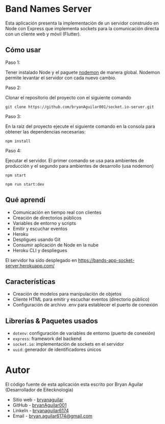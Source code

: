 # Band Names Server

Esta aplicación presenta la implementación de un servidor construido en Node con Express que implementa sockets para la comunicación directa con un cliente web y móvil (Flutter).

## Cómo usar

Paso 1:

Tener instalado Node y el paguete [nodemon](https://www.npmjs.com/package/nodemon) de manera global. Nodemon permite levantar el servidor con cada nuevo cambio.

Paso 2:

Clonar el repositorio del proyecto con el siguiente comando

```
git clone https://github.com/bryanAguilar001/socket.io-server.git
```

Paso 3:

En la raíz del proyecto ejecute el siguiente comando en la consola para obtener las dependencias necesarias:

```
npm install
```

Paso 4:

Ejecutar el servidor. El primer comando se usa para ambientes de producción y el segundo para ambientes de desarrollo (usa nodemon)

```
npm start
```

```
npm run start:dev
```

## Qué aprendí

- Comunicación en tiempo real con clientes
- Creación de directorios públicos
- Variables de entorno y scripts
- Emitir y escuchar eventos
- Heroku
- Despligues usando Git
- Consumir aplicación de Node en la nube
- Heroku CLI y despliegues

El servidor ha sido desplegado en https://bands-app-socket-server.herokuapp.com/

## Características

- Creación de modelos para manipulación de objetos
- Cliente HTML para emitir y escuchar eventos (directorio público)
- Configuración de archivo .env para establecer el puerto de conexión

## Librerías & Paquetes usados

* `dotenv`: configuración de variables de entorno (puerto de conexión) 
* `express`: framework del backend
* `socket.io`: implementación de sockets en el servidor
* `uuid`: generador de identificadores únicos

# Autor

El código fuente de esta aplicación esta escrito por Bryan Aguilar (Desarrollador de Eitecknologia)

- Sitio web - [bryanaguilar](https://bryanaguilar.gatsbyjs.io/)
- GitHub - [bryanAguilar001](https://github.com/bryanAguilar001)
- LinkeIn - [bryanaguilar6174](https://www.linkedin.com/in/bryanaguilar6174)
- Email - [bryan.aguilar6174@gmail.com](mailto:bryan.aguilar6174@gmail.com)